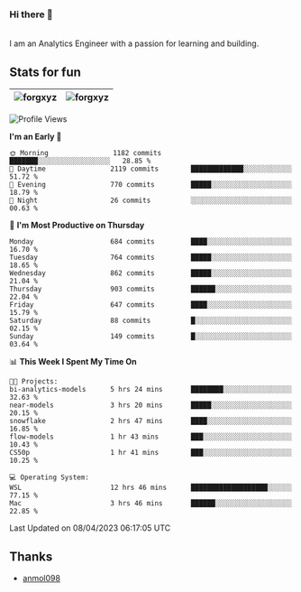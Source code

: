 ### Hi there 👋
<br>
I am an Analytics Engineer with a passion for learning and building.

## Stats for fun

| <img align="center" src="https://github-readme-streak-stats.herokuapp.com/?user=forgxyz&theme=tokyonight" alt="forgxyz" /> | <img align="center" src="https://github-readme-stats.vercel.app/api?username=forgxyz&theme=tokyonight&show_icons=true" alt="forgxyz" /> |
| ------------- |------------- |

<!--START_SECTION:waka-->
![Profile Views](http://img.shields.io/badge/Profile%20Views-7-blue)

**I'm an Early 🐤** 

```text
🌞 Morning                1182 commits        ███████░░░░░░░░░░░░░░░░░░   28.85 % 
🌆 Daytime                2119 commits        █████████████░░░░░░░░░░░░   51.72 % 
🌃 Evening                770 commits         █████░░░░░░░░░░░░░░░░░░░░   18.79 % 
🌙 Night                  26 commits          ░░░░░░░░░░░░░░░░░░░░░░░░░   00.63 % 
```
📅 **I'm Most Productive on Thursday** 

```text
Monday                   684 commits         ████░░░░░░░░░░░░░░░░░░░░░   16.70 % 
Tuesday                  764 commits         █████░░░░░░░░░░░░░░░░░░░░   18.65 % 
Wednesday                862 commits         █████░░░░░░░░░░░░░░░░░░░░   21.04 % 
Thursday                 903 commits         ██████░░░░░░░░░░░░░░░░░░░   22.04 % 
Friday                   647 commits         ████░░░░░░░░░░░░░░░░░░░░░   15.79 % 
Saturday                 88 commits          █░░░░░░░░░░░░░░░░░░░░░░░░   02.15 % 
Sunday                   149 commits         █░░░░░░░░░░░░░░░░░░░░░░░░   03.64 % 
```


📊 **This Week I Spent My Time On** 

```text
🐱‍💻 Projects: 
bi-analytics-models      5 hrs 24 mins       ████████░░░░░░░░░░░░░░░░░   32.63 % 
near-models              3 hrs 20 mins       █████░░░░░░░░░░░░░░░░░░░░   20.15 % 
snowflake                2 hrs 47 mins       ████░░░░░░░░░░░░░░░░░░░░░   16.85 % 
flow-models              1 hr 43 mins        ███░░░░░░░░░░░░░░░░░░░░░░   10.43 % 
CS50p                    1 hr 41 mins        ███░░░░░░░░░░░░░░░░░░░░░░   10.25 % 

💻 Operating System: 
WSL                      12 hrs 46 mins      ███████████████████░░░░░░   77.15 % 
Mac                      3 hrs 46 mins       ██████░░░░░░░░░░░░░░░░░░░   22.85 % 
```


 Last Updated on 08/04/2023 06:17:05 UTC
<!--END_SECTION:waka-->

## Thanks
 - [anmol098](https://github.com/anmol098/waka-readme-stats/)
